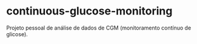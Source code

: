 # continuous-glucose-monitoring
Projeto pessoal de análise de dados de CGM (monitoramento contínuo de glicose).
